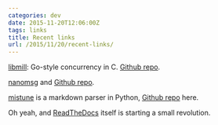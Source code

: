 ```yaml
---
categories: dev
date: 2015-11-20T12:06:00Z
tags: links
title: Recent links
url: /2015/11/20/recent-links/
---
```


[libmill](http://libmill.org/index.html): Go-style concurrency in C. [Github repo](https://github.com/sustrik/libmill).

[nanomsg](http://nanomsg.org/) and [Github repo](https://github.com/nanomsg/nanomsg).

[mistune](http://mistune.readthedocs.org/en/latest/) is a markdown parser in Python, [Github repo](https://github.com/lepture/mistune) here.

Oh yeah, and [ReadTheDocs](https://readthedocs.org/) itself is starting a small revolution.
